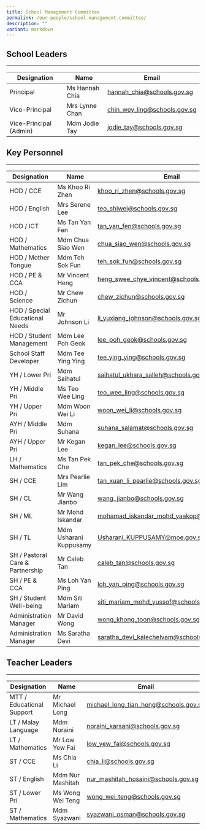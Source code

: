 ```yaml
---
title: School Management Committee
permalink: /our-people/school-management-committee/
description: ""
variant: markdown
---
```

## School Leaders ##
------

|	Designation	|	Name	|	Email 	|	
|	---	|	---	|	--- 	|	
|	Principal	|	Ms Hannah Chia	|	hannah_chia@schools.gov.sg 	|	
|	Vice-Principal	|	Mrs Lynne Chan	|	chin_wey_ling@schools.gov.sg 	|	
|	Vice-Principal (Admin)	|	Mdm Jodie Tay 	|	jodie_tay@schools.gov.sg 	|	


## Key Personnel ##
------

|	Designation	|	 Name	|	Email	|
|	---	|	---	|	---	|
|	HOD / CCE| Ms Khoo Ri Zhen	|	khoo_ri_zhen@schools.gov.sg	|
|	HOD / English	|	Mrs Serene Lee 	|	teo_shiwei@schools.gov.sg	|
|	HOD / ICT	|	Ms Tan Yan Fen	|	tan_yan_fen@schools.gov.sg	|
|	HOD / Mathematics	|	Mdm Chua Siao Wen |	chua_siao_wen@schools.gov.sg	|
|	HOD / Mother Tongue	|	Mdm Teh Sok Fun	|	teh_sok_fun@schools.gov.sg	|
|	HOD / PE & CCA	|	Mr Vincent Heng	|	heng_swee_chye_vincent@schools.gov.sg	|
|	HOD / Science	|	Mr Chew Zichun	|	chew_zichun@schools.gov.sg	|
|	HOD / Special Educational Needs	|	Mr Johnson Li	|	li_yuxiang_johnson@schools.gov.sg	|
|	HOD / Student Management	|	Mdm Lee Poh Geok	|	lee_poh_geok@schools.gov.sg	|
|	School Staff Developer	|	Mdm Tee Ying Ying 	|	tee_ying_ying@schools.gov.sg	|
|	YH / Lower Pri	|	Mdm Saihatul 	|	saihatul_ukhara_salleh@schools.gov.sg	|
|	YH / Middle Pri	|	Ms Teo Wee Ling	|	teo_wee_ling@schools.gov.sg	|
|	YH / Upper Pri 	|	Mdm Woon Wei Li	|	woon_wei_li@schools.gov.sg	|
|	AYH / Middle Pri	|	Mdm Suhana	|	suhana_salamat@schools.gov.sg	|
|	AYH / Upper Pri	|	Mr Kegan Lee	|	kegan_lee@schools.gov.sg	|
|	LH / Mathematics	|	Ms Tan Pek Che	|	tan_pek_che@schools.gov.sg	|
|	SH / CCE	|	Mrs Pearlie Lim	|	tan_xuan_li_pearlie@schools.gov.sg 	|
|	SH / CL	|	Mr Wang Jianbo	|	wang_jianbo@schools.gov.sg	|
|	SH / ML	|	Mr Mohd Iskandar	|	mohamad_iskandar_mohd_yaakop@schools.gov.sg	|
|	SH / TL	|	Mdm Usharani Kuppusamy	|	Usharani_KUPPUSAMY@moe.gov.sg	|
|	SH / Pastoral Care & Partnership	|	Mr Caleb Tan	|	caleb_tan@schools.gov.sg	|
|	SH / PE & CCA	|	Ms Loh Yan Ping	|	loh_yan_ping@schools.gov.sg	|
|	SH / Student Well-being	|	Mdm Siti Mariam	|	siti_mariam_mohd_yussof@schools.gov.sg	|
|	Administration Manager	|	Mr David Wong	|	wong_khong_toon@schools.gov.sg	|
|	Administration Manager	|	Ms Saratha Devi	|	saratha_devi_kalechelvam@schools.gov.sg	|


## Teacher Leaders ##
------

|	Designation	|	Name	|	Email	|
|	---	|	---	|	---	|
|	MTT / Educational Support	|	Mr Michael Long	|	michael_long_tian_heng@schools.gov.sg	|
|	LT / Malay Language	|	Mdm Noraini 	|	noraini_karsani@schools.gov.sg	|
|	LT / Mathematics	|	Mr Low Yew Fai	|	low_yew_fai@schools.gov.sg	|
|	ST / CCE	|	Ms Chia Li	|	chia_li@schools.gov.sg	|
|	ST / English	|	Mdm Nur Mashitah	|	nur_mashitah_hosaini@schools.gov.sg	|
|	ST / Lower Pri	|	Ms Wong Wei Teng	|	wong_wei_teng@schools.gov.sg	|
|	ST / Mathematics	|	Mdm Syazwani	|	syazwani_osman@schools.gov.sg	|